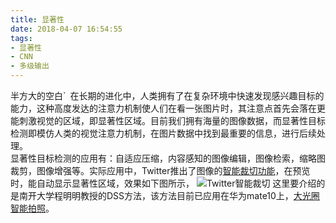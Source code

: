 ```yaml
---
title: 显著性
date: 2018-04-07 16:54:55
tags:
- 显著性
- CNN
- 多级输出
---
```

半方大的空白`&ensp;在长期的进化中，人类拥有了在复杂环境中快速发现感兴趣目标的能力，这种高度发达的注意力机制使人们在看一张图片时，其注意点首先会落在更能刺激视觉的区域，即显著性区域。目前我们拥有海量的图像数据，而显著性目标检测即模仿人类的视觉注意力机制，在图片数据中找到最重要的信息，进行后续处理。  
  显著性目标检测的应用有：自适应压缩，内容感知的图像编辑，图像检索，缩略图裁剪，图像增强等。实际应用中，Twitter推出了图像的[智能裁切功能](https://blog.twitter.com/engineering/en_us/topics/infrastructure/2018/Smart-Auto-Cropping-of-Images.html)，在预览时，能自动显示显著性区域，效果如下图所示，
  ![](/images/智能裁切.png "Twitter智能裁切")
  这里要介绍的是南开大学程明明教授的DSS方法，该方法目前已应用在华为mate10上，[大光圈智能拍照](http://news.nankai.edu.cn/nkyw/system/2017/12/24/000362595.shtml)。
  
  
  